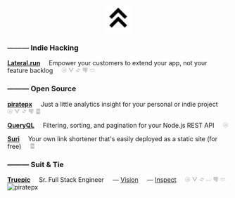 <p align="center">
  <img src="assets/chevron.svg" width="60" height="60" alt="Justin Stayton" />
</p>

### ——— Indie Hacking

**[Lateral.run](https://www.lateral.run/)**
&nbsp;&nbsp;&nbsp;&nbsp;Empower your customers to extend your app, not your feature backlog
&nbsp;&nbsp;&nbsp;&nbsp;[<img src="assets/node_js.svg" width="12" height="12" alt="Node.js" />](https://nodejs.org/)
[<img src="assets/vue_js.svg" width="12" height="12" alt="Vue.js" />](https://vuejs.org/)
[<img src="assets/tailwind_css.svg" width="12" height="12" alt="Tailwind CSS" />](https://tailwindcss.com/)
[<img src="assets/postgresql.svg" width="12" height="12" alt="PostgreSQL" />](https://www.postgresql.org/)
[<img src="assets/aws.svg" width="12" height="12" alt="AWS" />](https://aws.amazon.com/)

### ——— Open Source

**[piratepx](https://www.piratepx.com/)**
&nbsp;&nbsp;&nbsp;&nbsp;Just a little analytics insight for your personal or indie project
&nbsp;&nbsp;&nbsp;&nbsp;[<img src="assets/node_js.svg" width="12" height="12" alt="Node.js" />](https://nodejs.org/)
[<img src="assets/vue_js.svg" width="12" height="12" alt="Vue.js" />](https://vuejs.org/)
[<img src="assets/tailwind_css.svg" width="12" height="12" alt="Tailwind CSS" />](https://tailwindcss.com/)
[<img src="assets/postgresql.svg" width="12" height="12" alt="PostgreSQL" />](https://www.postgresql.org/)
[<img src="assets/eleventy.svg" width="12" height="12" alt="11ty" />](https://www.11ty.dev/)

**[QueryQL](https://github.com/TRUEPIC/queryql)**
&nbsp;&nbsp;&nbsp;&nbsp;Filtering, sorting, and pagination for your Node.js REST API
&nbsp;&nbsp;&nbsp;&nbsp;[<img src="assets/node_js.svg" width="12" height="12" alt="Node.js" />](https://nodejs.org/)

**[Suri](https://github.com/jstayton/suri)**
&nbsp;&nbsp;&nbsp;&nbsp;Your own link shortener that's easily deployed as a static site (for free)
&nbsp;&nbsp;&nbsp;&nbsp;[<img src="assets/eleventy.svg" width="12" height="12" alt="11ty" />](https://www.11ty.dev/)

### ——— Suit & Tie

**[Truepic](https://truepic.com/)**
&nbsp;&nbsp;&nbsp;&nbsp;Sr. Full Stack Engineer
&nbsp;&nbsp;&nbsp;&nbsp;— [Vision](https://truepic.com/truepic-vision/)
&nbsp;&nbsp;&nbsp;&nbsp;— [Inspect](https://inspect.photo/)
&nbsp;&nbsp;&nbsp;&nbsp;[<img src="assets/node_js.svg" width="12" height="12" alt="Node.js" />](https://nodejs.org/)
[<img src="assets/vue_js.svg" width="12" height="12" alt="Vue.js" />](https://vuejs.org/)
[<img src="assets/tailwind_css.svg" width="12" height="12" alt="Tailwind CSS" />](https://tailwindcss.com/)
[<img src="assets/mysql.svg" width="12" height="12" alt="MySQL" />](https://www.mysql.com/)
[<img src="assets/postgresql.svg" width="12" height="12" alt="PostgreSQL" />](https://www.postgresql.org/)
[<img src="assets/aws.svg" width="12" height="12" alt="AWS" />](https://aws.amazon.com/)
![piratepx](https://app.piratepx.com/ship?p=e91ddd1b-31ad-4c36-b03e-be4a1e9a7678&i=jstayton)
